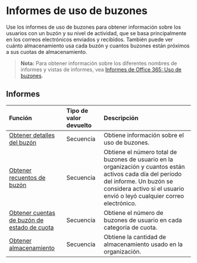 # <a name="mailbox-usage-reports"></a>Informes de uso de buzones

Use los informes de uso de buzones para obtener información sobre los usuarios con un buzón y su nivel de actividad, que se basa principalmente en los correos electrónicos enviados y recibidos. También puede ver cuánto almacenamiento usa cada buzón y cuantos buzones están próximos a sus cuotas de almacenamiento.

> **Nota:** Para obtener información sobre los diferentes nombres de informes y vistas de informes, vea [Informes de Office 365: Uso de buzones](https://support.office.com/client/Mailbox-usage-beffbe01-ce2d-4614-9ae5-7898868e2729).

## <a name="reports"></a>Informes

| Función                                 | Tipo de valor devuelto | Descripción                              |
| :--------------------------------------- | :---------- | :--------------------------------------- |
| [Obtener detalles del buzón](../api/reportroot_getmailboxusagedetail.md) | Secuencia      | Obtiene información sobre el uso de buzones.         |
| [Obtener recuentos de buzón](../api/reportroot_getmailboxusagemailboxcounts.md) | Secuencia      | Obtiene el número total de buzones de usuario en la organización y cuantos están activos cada día del período del informe. Un buzón se considera activo si el usuario envió o leyó cualquier correo electrónico. |
| [Obtener cuentas de buzón de estado de cuota](../api/reportroot_getmailboxusagequotastatusmailboxcounts.md) | Secuencia      | Obtiene el número de buzones de usuario en cada categoría de cuota. |
| [Obtener almacenamiento](../api/reportroot_getmailboxusagestorage.md) | Secuencia      | Obtiene la cantidad de almacenamiento usado en la organización. |
